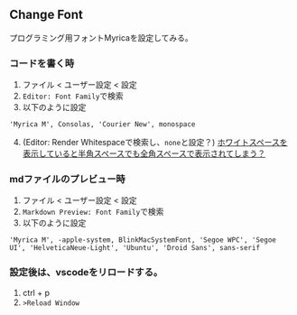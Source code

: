 ## Change Font
プログラミング用フォントMyricaを設定してみる。

### コードを書く時
1. ファイル < ユーザー設定 < 設定
2. `Editor: Font Family`で検索
3. 以下のように設定
```
'Myrica M', Consolas, 'Courier New', monospace
```
4. (Editor: Render Whitespaceで検索し、`none`と設定？)
[ホワイトスペースを表示していると半角スペースでも全角スペースで表示されてしまう？](https://wonwon-eater.com/vscode-font-myrica/)

### mdファイルのプレビュー時
1. ファイル < ユーザー設定 < 設定
2. `Markdown Preview: Font Family`で検索
3. 以下のように設定
```
'Myrica M', -apple-system, BlinkMacSystemFont, 'Segoe WPC', 'Segoe UI', 'HelveticaNeue-Light', 'Ubuntu', 'Droid Sans', sans-serif
```

### 設定後は、vscodeをリロードする。
1. ctrl + p
2. `>Reload Window`